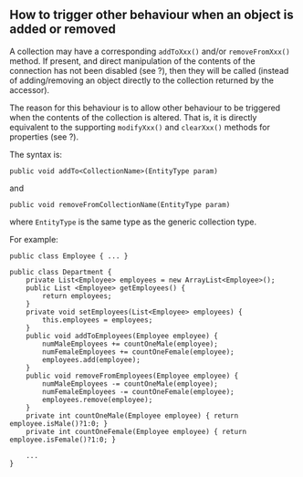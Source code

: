How to trigger other behaviour when an object is added or removed
-----------------------------------------------------------------

[//]: # (content copied to _user-guide_xxx)

A collection may have a corresponding `addToXxx()` and/or
`removeFromXxx()` method. If present, and direct manipulation of the
contents of the connection has not been disabled (see ?), then they will
be called (instead of adding/removing an object directly to the
collection returned by the accessor).

The reason for this behaviour is to allow other behaviour to be
triggered when the contents of the collection is altered. That is, it is
directly equivalent to the supporting `modifyXxx()` and `clearXxx()`
methods for properties (see ?).

The syntax is:

    public void addTo<CollectionName>(EntityType param)

and

    public void removeFromCollectionName(EntityType param)

where `EntityType` is the same type as the generic collection type.

For example:

    public class Employee { ... }

    public class Department {
        private List<Employee> employees = new ArrayList<Employee>();
        public List <Employee> getEmployees() {
            return employees;
        }
        private void setEmployees(List<Employee> employees) { 
            this.employees = employees;
        }
        public void addToEmployees(Employee employee) {
            numMaleEmployees += countOneMale(employee);
            numFemaleEmployees += countOneFemale(employee);
            employees.add(employee);
        }
        public void removeFromEmployees(Employee employee) {
            numMaleEmployees -= countOneMale(employee);
            numFemaleEmployees -= countOneFemale(employee);
            employees.remove(employee);
        }
        private int countOneMale(Employee employee) { return employee.isMale()?1:0; }
        private int countOneFemale(Employee employee) { return employee.isFemale()?1:0; }

        ...
    }

